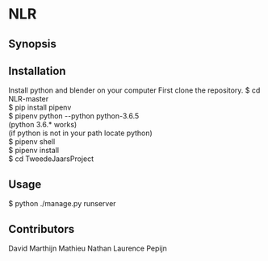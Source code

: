 # NLR
## Synopsis



## Installation
Install python and blender on your computer 
First clone the repository. 
$ cd NLR-master <br />
$ pip install pipenv <br />
$ pipenv python --python python-3.6.5 <br />
(python 3.6.* works) <br />
(if python is not in your path locate python) <br />
$ pipenv shell <br />
$ pipenv install <br />
$ cd TweedeJaarsProject <br />

## Usage

$ python ./manage.py runserver <br />

## Contributors

David Marthijn Mathieu Nathan Laurence Pepijn <br />

